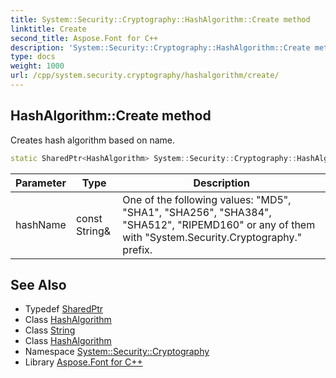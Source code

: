 ```yaml
---
title: System::Security::Cryptography::HashAlgorithm::Create method
linktitle: Create
second_title: Aspose.Font for C++
description: 'System::Security::Cryptography::HashAlgorithm::Create method. Creates hash algorithm based on name in C++.'
type: docs
weight: 1000
url: /cpp/system.security.cryptography/hashalgorithm/create/
---
```

## HashAlgorithm::Create method


Creates hash algorithm based on name.

```cpp
static SharedPtr<HashAlgorithm> System::Security::Cryptography::HashAlgorithm::Create(const String &hashName)
```


| Parameter | Type | Description |
| --- | --- | --- |
| hashName | const String\& | One of the following values: "MD5", "SHA1", "SHA256", "SHA384", "SHA512", "RIPEMD160" or any of them with "System.Security.Cryptography." prefix. |

## See Also

* Typedef [SharedPtr](../../../system/sharedptr/)
* Class [HashAlgorithm](../)
* Class [String](../../../system/string/)
* Class [HashAlgorithm](../)
* Namespace [System::Security::Cryptography](../../)
* Library [Aspose.Font for C++](../../../)
